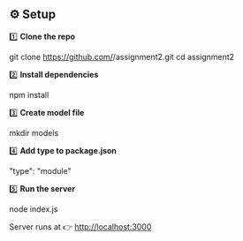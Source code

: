 ## ⚙️ Setup

1️⃣ **Clone the repo**

git clone https://github.com/<your-username>/assignment2.git
cd assignment2


2️⃣ **Install dependencies**


npm install


3️⃣ **Create model file**


mkdir models


4️⃣ **Add type to package.json**


"type": "module"


5️⃣ **Run the server**

node index.js

Server runs at 👉 [http://localhost:3000](http://localhost:3000)


